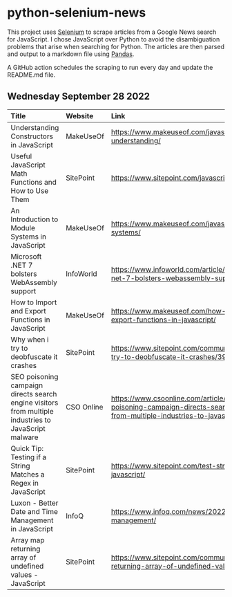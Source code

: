 # python-selenium-news

This project uses [Selenium](https://www.seleniumhq.org/) to scrape articles from a Google News search for JavaScript.
I chose JavaScript over Python to avoid the disambiguation problems that arise when searching for Python.
The articles are then parsed and output to a markdown file using [Pandas](https://pandas.pydata.org/).

A GitHub action schedules the scraping to run every day and update the README.md file.

## Wednesday September 28 2022


| Title                                                                                                | Website    | Link                                                                                                                                               |
|:-----------------------------------------------------------------------------------------------------|:-----------|:---------------------------------------------------------------------------------------------------------------------------------------------------|
| Understanding Constructors in JavaScript                                                             | MakeUseOf  | https://www.makeuseof.com/javascript-constructors-understanding/                                                                                   |
| Useful JavaScript Math Functions and How to Use Them                                                 | SitePoint  | https://www.sitepoint.com/javascript-math-functions/                                                                                               |
| An Introduction to Module Systems in JavaScript                                                      | MakeUseOf  | https://www.makeuseof.com/javascript-module-systems/                                                                                               |
| Microsoft .NET 7 bolsters WebAssembly support                                                        | InfoWorld  | https://www.infoworld.com/article/3674862/microsoft-net-7-bolsters-webassembly-support.html                                                        |
| How to Import and Export Functions in JavaScript                                                     | MakeUseOf  | https://www.makeuseof.com/how-to-import-and-export-functions-in-javascript/                                                                        |
| Why when i try to deobfuscate it crashes                                                             | SitePoint  | https://www.sitepoint.com/community/t/why-when-i-try-to-deobfuscate-it-crashes/397183                                                              |
| SEO poisoning campaign directs search engine visitors from multiple industries to JavaScript malware | CSO Online | https://www.csoonline.com/article/3674791/seo-poisoning-campaign-directs-search-engine-visitors-from-multiple-industries-to-javascript-malwar.html |
| Quick Tip: Testing if a String Matches a Regex in JavaScript                                         | SitePoint  | https://www.sitepoint.com/test-string-match-regex-javascript/                                                                                      |
| Luxon - Better Date and Time Management in JavaScript                                                | InfoQ      | https://www.infoq.com/news/2022/09/luxon-date-management/                                                                                          |
| Array map returning array of undefined values - JavaScript                                           | SitePoint  | https://www.sitepoint.com/community/t/array-map-returning-array-of-undefined-values/397092                                                         |